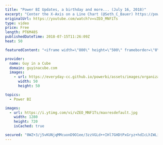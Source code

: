 ```yaml
---
title: "Power BI Updates, a birthday and more... (July 16, 2018)"
excerpt: "Center the X-Axis on a Line Chart (@Seth_C_Bauer) https://powerbi.tips/2018/07/center-the-x-axis-on-a-line-chart/  'What If' Analysis Techniques For Power BI (@Enterprise_dna) https://community.powerbi.com/t5/Community-Blog/What-If-Analysis-Techniques-For-Power-BI/ba-p/460414  Happy Birthday Power Query"
originalUrl: https://youtube.com/watch?v=vZEO_MNF1Ts
type: video
price: Free
length: PT6M48S
publishedDateTime: 2018-07-15T11:26:09Z
heat: 50

featuredContent: "<iframe width=\"800\" height=\"500\" frameborder=\"0\" src=\"https://www.youtube.com/embed/vZEO_MNF1Ts\" allow=\"accelerometer; autoplay; encrypted-media; gyroscope; picture-in-picture\" allowfullscreen></iframe>"

provider:
  name: Guy in a Cube
  domain: guyinacube.com
  images:
    - url: https://everyday-cc.github.io/powerbi/assets/images/organizations/guyinacube.com-50x50.jpg
      width: 50
      height: 50

topics:
  - Power BI

images:
  - url: https://i.ytimg.com/vi/vZEO_MNF1Ts/maxresdefault.jpg
    width: 1280
    height: 720
    isCached: true

secured: "0WZ+3/j5vKUNjqMMcuonD9O1ee/3zzVGLd++IHl7GHDtPxGryz+hdIcLhIWLi+E7fYA8n0niS1li+2T0YTXSKkP9xScwbHv+hQPr3VMNropI7Dua8QQsy4VCqEZvpU8ZEiqb8+Z+dYrx4qShL9/7d+FwJhjfIYlRYdDNsMhwrS4Fse+vzhZvhzGcxP1mgE800SiOgzoR6++CkHAIYPHz0IW8IN7UcXNkwDTvf4S5Kfj6/zMQgrvRi6uyKPy0hdJXXrKPLVXmPU6NV62IfovuJGg1NjPRDk2lcgbPsU3p5qOhb6RX12S9B3OghgrWHPQ095H03+pFf+XgAlIMPcfXgVyx2Cm1YjVItrpVP3VBtw8sL5Qd6ivJBfajEpJzdfKOV/IwjmpKe0RlsD7RO6e6ACOrqSsvNTSDOgT/ihVlmug=;kTJEvw0h24X0ZDHGAw4gkQ=="
---
```


